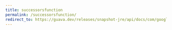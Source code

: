 ```yaml
---
title: successorsfunction
permalink: /successorsfunction/
redirect_to: https://guava.dev/releases/snapshot-jre/api/docs/com/google/common/graph/SuccessorsFunction.html
---
```

